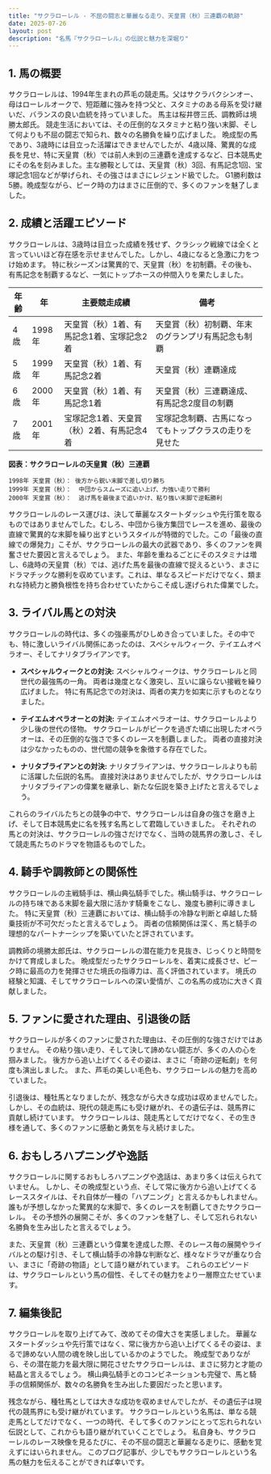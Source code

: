 ```yaml
---
title: "サクラローレル - 不屈の闘志と華麗なる走り、天皇賞（秋）三連覇の軌跡"
date: 2025-07-26
layout: post
description: "名馬『サクラローレル』の伝説と魅力を深堀り"
---
```


## 1. 馬の概要

サクラローレルは、1994年生まれの芦毛の競走馬。父はサクラバクシンオー、母はローレルオークで、短距離に強みを持つ父と、スタミナのある母系を受け継いだ、バランスの良い血統を持っていました。  馬主は桜井啓三氏、調教師は境勝太郎氏。  競走生活においては、その圧倒的なスタミナと粘り強い末脚、そして何よりも不屈の闘志で知られ、数々の名勝負を繰り広げました。  晩成型の馬であり、3歳時には目立った活躍はできませんでしたが、4歳以降、驚異的な成長を見せ、特に天皇賞（秋）では前人未到の三連覇を達成するなど、日本競馬史にその名を刻みました。主な勝鞍としては、天皇賞（秋）3回、有馬記念1回、宝塚記念1回などが挙げられ、その強さはまさにレジェンド級でした。  G1勝利数は5勝。晩成型ながら、ピーク時の力はまさに圧倒的で、多くのファンを魅了しました。


## 2. 成績と活躍エピソード

サクラローレルは、3歳時は目立った成績を残せず、クラシック戦線では全くと言っていいほど存在感を示せませんでした。しかし、4歳になると急激に力をつけ始めます。  特に秋シーズンは驚異的で、天皇賞（秋）を初制覇。その後も、有馬記念を制覇するなど、一気にトップホースの仲間入りを果たしました。

| 年齢 | 年 | 主要競走成績 | 備考 |
|---|---|---|---|
| 4歳 | 1998年 | 天皇賞（秋）1着、有馬記念1着、宝塚記念2着 | 天皇賞（秋）初制覇、年末のグランプリ有馬記念も制覇 |
| 5歳 | 1999年 | 天皇賞（秋）1着、有馬記念2着 | 天皇賞（秋）連覇達成 |
| 6歳 | 2000年 | 天皇賞（秋）1着、有馬記念1着 | 天皇賞（秋）三連覇達成、有馬記念2度目の制覇 |
| 7歳 | 2001年 | 宝塚記念1着、天皇賞（秋）2着、有馬記念4着 | 宝塚記念制覇、古馬になってもトップクラスの走りを見せた |


**図表：サクラローレルの天皇賞（秋）三連覇**

```
1998年 天皇賞（秋）： 後方から鋭い末脚で差し切り勝ち
1999年 天皇賞（秋）：  中団からスムーズに追い上げ、力強い走りで勝利
2000年 天皇賞（秋）：  逃げ馬を最後まで追いかけ、粘り強い末脚で逆転勝利
```

サクラローレルのレース運びは、決して華麗なスタートダッシュや先行策を取るものではありませんでした。むしろ、中団から後方集団でレースを進め、最後の直線で驚異的な末脚を繰り出すというスタイルが特徴的でした。この「最後の直線での爆発力」こそが、サクラローレルの最大の武器であり、多くのファンを興奮させた要因と言えるでしょう。  また、年齢を重ねるごとにそのスタミナは増し、6歳時の天皇賞（秋）では、逃げた馬を最後の直線で捉えるという、まさにドラマチックな勝利を収めています。これは、単なるスピードだけでなく、類まれな持続力と勝負根性を持ち合わせていたからこそ成し遂げられた偉業でした。


## 3. ライバル馬との対決

サクラローレルの時代は、多くの強豪馬がひしめき合っていました。その中でも、特に激しいライバル関係にあったのは、スペシャルウィーク、テイエムオペラオー、そしてナリタブライアンです。

* **スペシャルウィークとの対決:**  スペシャルウィークは、サクラローレルと同世代の最強馬の一角。  両者は幾度となく激突し、互いに譲らない接戦を繰り広げました。  特に有馬記念での対決は、両者の実力を如実に示すものとなりました。

* **テイエムオペラオーとの対決:** テイエムオペラオーは、サクラローレルより少し後の世代の怪物。  サクラローレルがピークを過ぎた頃に出現したオペラオーは、その圧倒的な強さで多くのレースを制覇しました。  両者の直接対決は少なかったものの、世代間の競争を象徴する存在でした。

* **ナリタブライアンとの対決:**  ナリタブライアンは、サクラローレルよりも前に活躍した伝説的名馬。  直接対決はありませんでしたが、サクラローレルはナリタブライアンの偉業を継承し、新たな伝説を築き上げたと言えるでしょう。


これらのライバルたちとの競争の中で、サクラローレルは自身の強さを磨き上げ、そして日本競馬史に名を残す名馬として君臨していきました。  それぞれの馬との対決は、サクラローレルの強さだけでなく、当時の競馬界の激しさ、そして競走馬たちのドラマを物語るものでした。


## 4. 騎手や調教師との関係性

サクラローレルの主戦騎手は、横山典弘騎手でした。横山騎手は、サクラローレルの持ち味である末脚を最大限に活かす騎乗をこなし、幾度も勝利に導きました。  特に天皇賞（秋）三連覇においては、横山騎手の冷静な判断と卓越した騎乗技術が不可欠だったと言えるでしょう。  両者の信頼関係は深く、馬と騎手の理想的なパートナーシップを築いていたと評されています。

調教師の境勝太郎氏は、サクラローレルの潜在能力を見抜き、じっくりと時間をかけて育成しました。  晩成型だったサクラローレルを、着実に成長させ、ピーク時に最高の力を発揮させた境氏の指導力は、高く評価されています。  境氏の経験と知識、そしてサクラローレルへの深い愛情が、この名馬の成功に大きく貢献しました。


## 5. ファンに愛された理由、引退後の話

サクラローレルが多くのファンに愛された理由は、その圧倒的な強さだけではありません。  その粘り強い走り、そして決して諦めない闘志が、多くの人の心を掴みました。  後方から追い上げてくるその姿は、まさに「奇跡の逆転劇」を何度も演出しました。  また、芦毛の美しい毛色も、サクラローレルの魅力を高めていました。

引退後は、種牡馬となりましたが、残念ながら大きな成功は収めませんでした。しかし、その血統は、現代の競走馬にも受け継がれ、その遺伝子は、競馬界に貢献し続けています。  サクラローレルは、競走馬としてだけでなく、その生き様を通して、多くのファンに感動と勇気を与え続けました。


## 6. おもしろハプニングや逸話

サクラローレルに関するおもしろハプニングや逸話は、あまり多くは伝えられていません。  しかし、その晩成型という点、そして常に後方から追い上げてくるレーススタイルは、それ自体が一種の「ハプニング」と言えるかもしれません。  誰もが予想しなかった驚異的な末脚で、多くのレースを制覇してきたサクラローレル。  その予想外の展開こそが、多くのファンを魅了し、そして忘れられない名勝負を生み出したと言えるでしょう。

また、天皇賞（秋）三連覇という偉業を達成した際、そのレース毎の展開やライバルとの駆け引き、そして横山騎手の冷静な判断など、様々なドラマが重なり合い、まさに「奇跡の物語」として語り継がれています。  これらのエピソードは、サクラローレルという馬の個性、そしてその魅力をより一層際立たせています。


## 7. 編集後記

サクラローレルを取り上げてみて、改めてその偉大さを実感しました。  華麗なスタートダッシュや先行策ではなく、常に後方から追い上げてくるその姿は、まるで諦めない人間の魂を映し出しているかのようでした。  晩成型でありながら、その潜在能力を最大限に開花させたサクラローレルは、まさに努力と才能の結晶と言えるでしょう。  横山典弘騎手とのコンビネーションも完璧で、馬と騎手の信頼関係が、数々の名勝負を生み出した要因だったと思います。

残念ながら、種牡馬としては大きな成功を収めませんでしたが、その遺伝子は現代の競馬界にも受け継がれています。  サクラローレルという名馬は、単なる競走馬としてだけでなく、一つの時代、そして多くのファンにとって忘れられない伝説として、これからも語り継がれていくことでしょう。  私自身も、サクラローレルのレース映像を見るたびに、その不屈の闘志と華麗なる走りに、感動を覚えずにはいられません。  このブログ記事が、少しでもサクラローレルという名馬の魅力を伝えることができれば幸いです。
